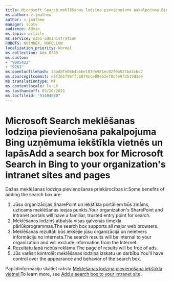 ```yaml
---
title: Microsoft Search meklēšanas lodziņa pievienošana pakalpojuma Bing uzņēmuma iekštīkla vietnēs un lapās
ms.author: v-jmathew
author: v-jmathew
manager: scotv
audience: Admin
ms.topic: article
ms.service: o365-administration
ROBOTS: NOINDEX, NOFOLLOW
localization_priority: Normal
ms.collection: Adm_O365
ms.custom:
- "9005423"
- "9261"
ms.openlocfilehash: 36ad8fe06b4bbbe107de981ec02f0b525bd4cbd7
ms.sourcegitcommit: e5f261f95ffc6074cce89e62ef8c4e9fd519d3ee
ms.translationtype: MT
ms.contentlocale: lv-LV
ms.lasthandoff: 03/26/2021
ms.locfileid: "51404880"
---
```

# <a name="add-a-search-box-for-microsoft-search-in-bing-to-your-organizations-intranet-sites-and-pages"></a><span data-ttu-id="f064d-102">Microsoft Search meklēšanas lodziņa pievienošana pakalpojuma Bing uzņēmuma iekštīkla vietnēs un lapās</span><span class="sxs-lookup"><span data-stu-id="f064d-102">Add a search box for Microsoft Search in Bing to your organization's intranet sites and pages</span></span>

<span data-ttu-id="f064d-103">Dažas meklēšanas lodziņa pievienošanas priekšrocības ir:</span><span class="sxs-lookup"><span data-stu-id="f064d-103">Some benefits of adding the search box are:</span></span>

1. <span data-ttu-id="f064d-104">Jūsu organizācijas SharePoint un iekštīkla portāliem būs zināms, uzticams meklēšanas ieejas punkts.</span><span class="sxs-lookup"><span data-stu-id="f064d-104">Your organization's SharePoint and intranet portals will have a familiar, trusted entry point for search.</span></span>
2. <span data-ttu-id="f064d-105">Meklēšanas lodziņš atbalsta visas galvenās tīmekļa pārlūkprogrammas.</span><span class="sxs-lookup"><span data-stu-id="f064d-105">The search box supports all major web browsers.</span></span>
3. <span data-ttu-id="f064d-106">Meklēšanas rezultāti būs iekšējie jūsu organizācijā un neietvers informāciju no interneta.</span><span class="sxs-lookup"><span data-stu-id="f064d-106">The search results will be internal to your organization and will exclude information from the Internet.</span></span>
4. <span data-ttu-id="f064d-107">Rezultātu lapā nebūs reklāmu.</span><span class="sxs-lookup"><span data-stu-id="f064d-107">The page of results will be free of ads.</span></span>
5. <span data-ttu-id="f064d-108">Jūs varēsit kontrolēt meklēšanas lodziņa izskatu un darbību.</span><span class="sxs-lookup"><span data-stu-id="f064d-108">You'll have control over the appearance and behavior of the search box.</span></span>

<span data-ttu-id="f064d-109">Papildinformāciju skatiet rakstā [Meklēšanas lodziņa pievienošana iekštīkla vietnei.](https://go.microsoft.com/fwlink/?linkid=2151387)</span><span class="sxs-lookup"><span data-stu-id="f064d-109">To learn more, see [Add a search box to your intranet site](https://go.microsoft.com/fwlink/?linkid=2151387).</span></span>
